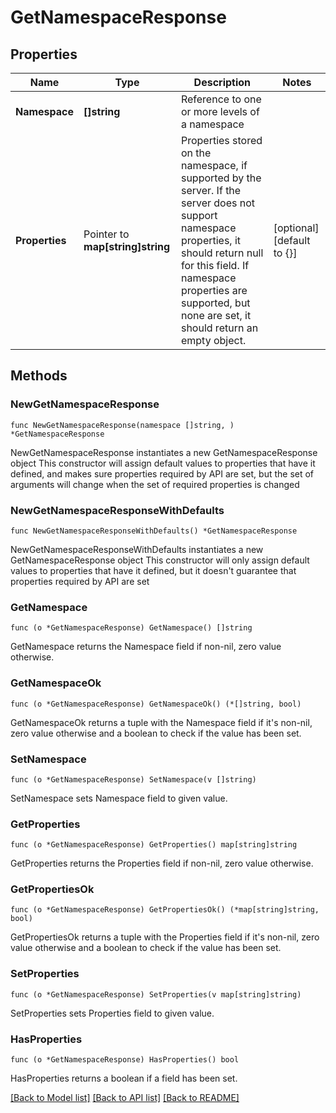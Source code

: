 # GetNamespaceResponse

## Properties

Name | Type | Description | Notes
------------ | ------------- | ------------- | -------------
**Namespace** | **[]string** | Reference to one or more levels of a namespace | 
**Properties** | Pointer to **map[string]string** | Properties stored on the namespace, if supported by the server. If the server does not support namespace properties, it should return null for this field. If namespace properties are supported, but none are set, it should return an empty object. | [optional] [default to {}]

## Methods

### NewGetNamespaceResponse

`func NewGetNamespaceResponse(namespace []string, ) *GetNamespaceResponse`

NewGetNamespaceResponse instantiates a new GetNamespaceResponse object
This constructor will assign default values to properties that have it defined,
and makes sure properties required by API are set, but the set of arguments
will change when the set of required properties is changed

### NewGetNamespaceResponseWithDefaults

`func NewGetNamespaceResponseWithDefaults() *GetNamespaceResponse`

NewGetNamespaceResponseWithDefaults instantiates a new GetNamespaceResponse object
This constructor will only assign default values to properties that have it defined,
but it doesn't guarantee that properties required by API are set

### GetNamespace

`func (o *GetNamespaceResponse) GetNamespace() []string`

GetNamespace returns the Namespace field if non-nil, zero value otherwise.

### GetNamespaceOk

`func (o *GetNamespaceResponse) GetNamespaceOk() (*[]string, bool)`

GetNamespaceOk returns a tuple with the Namespace field if it's non-nil, zero value otherwise
and a boolean to check if the value has been set.

### SetNamespace

`func (o *GetNamespaceResponse) SetNamespace(v []string)`

SetNamespace sets Namespace field to given value.


### GetProperties

`func (o *GetNamespaceResponse) GetProperties() map[string]string`

GetProperties returns the Properties field if non-nil, zero value otherwise.

### GetPropertiesOk

`func (o *GetNamespaceResponse) GetPropertiesOk() (*map[string]string, bool)`

GetPropertiesOk returns a tuple with the Properties field if it's non-nil, zero value otherwise
and a boolean to check if the value has been set.

### SetProperties

`func (o *GetNamespaceResponse) SetProperties(v map[string]string)`

SetProperties sets Properties field to given value.

### HasProperties

`func (o *GetNamespaceResponse) HasProperties() bool`

HasProperties returns a boolean if a field has been set.


[[Back to Model list]](../README.md#documentation-for-models) [[Back to API list]](../README.md#documentation-for-api-endpoints) [[Back to README]](../README.md)


